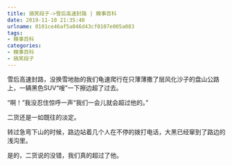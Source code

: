 ```yaml
---
title: 搞笑段子->雪后高速封路 | 糗事百科
date: 2019-11-10 21:35:40
urlname: 0101ce46af5a046d43cf0107e005a083
tags: 
- 糗事百科
categories:
- 糗事百科
- 搞笑段子
---
```

雪后高速封路，没换雪地胎的我们龟速爬行在只薄薄撒了层风化沙子的盘山公路上，一辆黑色SUV“嗖”一下擦边超了过去。

“啊！”我没忍住惊呼一声“我们一会儿就会超过他的。”

二货还是一如既往的淡定。

转过急弯下山的时候，路边站着几个人在不停的拨打电话，大黑已经窜到了路边的浅沟里。

是的，二货说的没错，我们真的超过了他。


